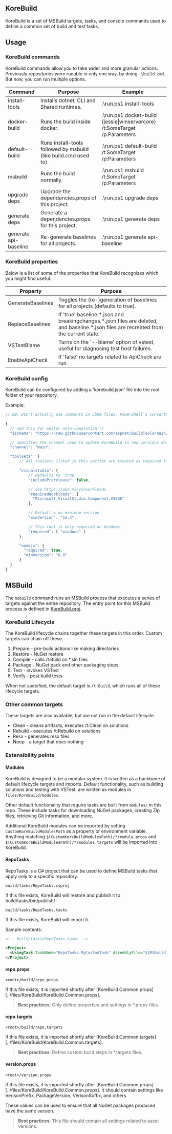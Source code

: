 KoreBuild
---------

KoreBuild is a set of MSBuild targets, tasks, and console commands used to define a common set of build and test tasks.

## Usage

### KoreBuild commands

KoreBuild commands allow you to take wider and more granular actions.
Previously repositories were runable in only one way, by doing `.\build.cmd`. But now, you can run multiple options.

Command               | Purpose                                                          | Example
----------------------|------------------------------------------------------------------|----------
install-tools         | Installs dotnet, CLI and Shared runtimes.                        | .\run.ps1 install-tools
docker-build          | Runs the build inside docker.                                    | .\run.ps1 docker-build {jessie\|winservercore} /t:SomeTarget /p:Parameters
default-build         | Runs install-tools followed by msbuild (like build.cmd used to). | .\run.ps1 default-build /t:SomeTarget /p:Parameters
msbuild               | Runs the build normally.                                         | .\run.ps1 msbuild /t:SomeTarget /p:Parameters
upgrade deps          | Upgrade the dependencies.props of this project.                  | .\run.ps1 upgrade deps
generate deps         | Generate a dependencies.props for this project.                  | .\run.ps1 generate deps
generate api-baseline | Re-generate baselines for all projects.                          | .\run.ps1 generate api-baseline

### KoreBuild properties

Below is a list of some of the properties that KoreBuild recognizes which you might find useful.

Property          | Purpose
------------------|--------
GenerateBaselines | Toggles the (re-)generation of baselines for all projects (defaults to true).
ReplaceBaselines  | If 'true' baseline.\*.json and breakingchanges.\*.json files are deleted, and baseline.\*.json files are recreated from the current state.
VSTestBlame       | Turns on the '--blame' option of vstest, useful for diagnosing test host failures.
EnableApiCheck    | If 'false' no targets related to ApiCheck are run.

### KoreBuild config

KoreBuild can be configured by adding a 'korebuild.json' file into the root folder of your repository.

Example:
```js
// NB: Don't actually use comments in JSON files. PowerShell's ConvertFrom-Json will throw an error.

{
  // add this for editor auto-completion :)
  "$schema": "https://raw.githubusercontent.com/aspnet/BuildTools/main/tools/korebuild.schema.json",

  // specifies the channel used to update KoreBuild to new versions when you attempt to upgrade KoreBuild
  "channel": "main",

  "toolsets": {
      // All toolsets listed in this section are treated as required toolsets

      "visualstudio": {
          // defaults to `true`
          "includePrerelease": false,

          // see https://aka.ms/vs/workloads
          "requiredWorkloads": [
            "Microsoft.VisualStudio.Component.VSSDK"
          ],

          // Default = no minimum version
          "minVersion": "15.4",

          // This tool is only required on Windows.
          "required": [ "windows" ]
      },

      "nodejs": {
        "required": true,
        "minVersion": "8.0"
      }
  }
}
```

## MSBuild

The `msbuild` command runs an MSBuild process that executes a series of targets against the entire repository. The entry point for this MSBuild process is defined in [KoreBuild.proj][korebuild-proj].

### KoreBuild Lifecycle

The KoreBuild lifecycle chains together these targets in this order. Custom targets can chain off these.

1. Prepare - pre-build actions like making directories
1. Restore - NuGet restore
1. Compile - calls /t:Build on \*.sln files
1. Package - NuGet pack and other packaging steps
1. Test - invokes VSTest
1. Verify - post build tests

When not specified, the default target is `/t:Build`, which runs all of these lifecycle targets.

### Other common targets

These targets are also available, but are not run in the default lifecycle.

- Clean - cleans artifacts, executes /t:Clean on solutions
- Rebuild - executes /t:Rebuild on solutions
- Resx - generates resx files
- Noop - a target that does nothing


### Extensibility points

#### Modules

KoreBuild is designed to be a modular system. It is written as a backbone of default lifecycle targets and imports.
Default functionality, such as building solutions and testing with VSTest, are written as modules in `files/KoreBuild/modules`.

Other default functionality that require tasks are built from `modules/` in this repo.
These include tasks for downloading NuGet packages, creating Zip files, retrieving Git information, and more.

Additional KoreBuild modules can be imported by setting `CustomKoreBuildModulesPath` as a property or environment variable.
Anything matching `$(CustomKoreBuildModulesPath)/*/module.props` and `$(CustomKoreBuildModulesPath)/*/modules.targets` will be imported into KoreBuild.

#### RepoTasks

RepoTasks is a C# project that can be used to define MSBuild tasks that apply only to a specific repository.

```
build/tasks/RepoTasks.csproj
```

If this file exists, KoreBuild will restore and publish it to build/tasks/bin/publish/

```
build/tasks/RepoTasks.tasks
```

If this file exists, KoreBuild will import it.

Sample contents:
```xml
<!-- build/tasks/RepoTasks.tasks -->

<Project>
  <UsingTask TaskName="RepoTasks.MyCustomTask" AssemblyFile="$(MSBuildThisFileDirectory)bin\publish\RepoTasks.dll" />
</Project>
```


#### repo.props
```
<root>/build/repo.props
```

If this file exists, it is imported shortly after [KoreBuild.Common.props][../files/KoreBuild/KoreBuild.Common.props].

>**Best practices**: Only define properties and settings in \*.props files.

#### repo.targets

```
<root>/build/repo.targets
```

If this file exists, it is imported shortly after [KoreBuild.Common.targets][../files/KoreBuild/KoreBuild.Common.targets].

>**Best practices**: Define custom build steps in \*.targets files.


#### version.props

```
<root>/version.props
```

If this file exists, it is imported shortly after [KoreBuild.Common.props][../files/KoreBuild/KoreBuild.Common.props]. It should contain settings like VerisonPrefix, PackageVersion, VerisonSuffix, and others.

These values can be used to ensure that all NuGet packages produced have the same version.

>**Best practices**: This file should contain all settings related to asset versions.

[korebuild-proj]: ../files/KoreBuild/KoreBuild.proj
